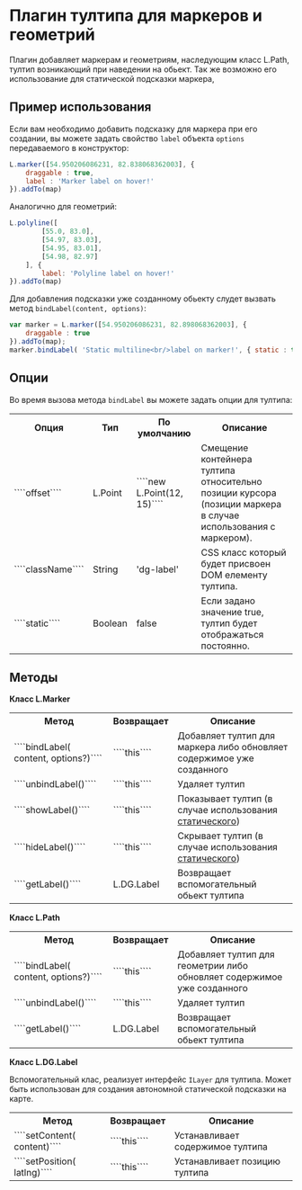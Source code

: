 Плагин тултипа для маркеров и геометрий
=======================================

Плагин добавляет маркерам и геометриям, наследующим класс L.Path, тултип возникающий при наведении на обьект. Так же возможно его использование для статической подсказки маркера,

## Пример использования

Если вам необходимо добавить подсказку для маркера при его создании, вы можете задать свойство ````label```` объекта ````options```` передаваемого в конструктор:

````js
L.marker([54.950206086231, 82.838068362003], {
	draggable : true,
	label : 'Marker label on hover!'
}).addTo(map)
````
Аналогично для геометрий:

````js
L.polyline([
		[55.0, 83.0],
		[54.97, 83.03],
		[54.95, 83.01],
		[54.98, 82.97]
	], {
		label: 'Polyline label on hover!'
}).addTo(map)
````

Для добавления подсказки уже созданному обьекту слудет вызвать метод ````bindLabel(content, options)````:

````js
var marker = L.marker([54.950206086231, 82.898068362003], {
    draggable : true
}).addTo(map);
marker.bindLabel( 'Static multiline<br/>label on marker!', { static : true } );
````
## Опции

Во время вызова метода ````bindLabel```` вы можете задать опции для тултипа:

<table>
    <tr>
        <th>Опция</th>
        <th>Тип</th>
        <th>По умолчанию</th>
        <th>Описание</th>
    </tr>
    <tr>
        <td>````offset````</td>
        <td>L.Point</td>
        <td>````new L.Point(12, 15)````</td>
        <td>Смещение контейнера тултипа относительно позиции курсора (позиции маркера в случае использования с маркером).</td>
    </tr>
    <tr>
        <td>````className````</td>
        <td>String</td>
        <td>'dg-label'</td>
        <td>CSS класс который будет присвоен DOM елементу тултипа.</td>
    </tr>
    <tr id="options-static">
        <td>````static````</td>
        <td>Boolean</td>
        <td>false</td>
        <td>Если задано значение true, тултип будет отображаться постоянно.</td>
    </tr>
</table>

## Методы

**Класс L.Marker**

<table>
    <tr>
        <th>Метод</th>
        <th>Возвращает</th>
        <th>Описание</th>
    </tr>
    <tr>
        <td>````bindLabel(<String> content, <Object> options?)````</td>
        <td>````this````</td>
        <td>Добавляет тултип для маркера либо обновляет содержимое уже созданного</td>
    </tr>
    <tr>
        <td>````unbindLabel()````</td>
        <td>````this````</td>
        <td>Удаляет тултип</td>
    </tr>
    <tr>
        <td>````showLabel()````</td>
        <td>````this````</td>
        <td>Показывает тултип (в случае использования <a href="#options-static">статического</a>)</td>
    </tr>
    <tr>
        <td>````hideLabel()````</td>
        <td>````this````</td>
        <td>Cкрывает тултип (в случае использования <a href="#options-static">статического</a>)</td>
    </tr>
    <tr>
        <td>````getLabel()````</td>
        <td>L.DG.Label</td>
        <td>Возвращает вспомогательный обьект тултипа</td>
    </tr>
</table>

**Класс L.Path**

<table>
    <tr>
        <th>Метод</th>
        <th>Возвращает</th>
        <th>Описание</th>
    </tr>
    <tr>
        <td>````bindLabel(<String> content, <Object> options?)````</td>
        <td>````this````</td>
        <td>Добавляет тултип для геометрии либо обновляет содержимое уже созданного</td>
    </tr>
    <tr>
        <td>````unbindLabel()````</td>
        <td>````this````</td>
        <td>Удаляет тултип</td>
    </tr>
    <tr>
        <td>````getLabel()````</td>
        <td>L.DG.Label</td>
        <td>Возвращает вспомогательный обьект тултипа</td>
    </tr>
</table>

**Класс L.DG.Label**

Вспомогательный клас, реализует интерфейс ````ILayer```` для тултипа. Может быть использован для создания автономной статической подсказки на карте.

<table>
    <tr>
        <th>Метод</th>
        <th>Возвращает</th>
        <th>Описание</th>
    </tr>
    <tr>
        <td>````setContent(<String> content)````</td>
        <td>````this````</td>
        <td>Устанавливает содержимое тултипа</td>
    </tr>
    <tr>
        <td>````setPosition(<L.Latlng> latlng)````</td>
        <td>````this````</td>
        <td>Устанавливает позицию тултипа</td>
    </tr>
</table>
